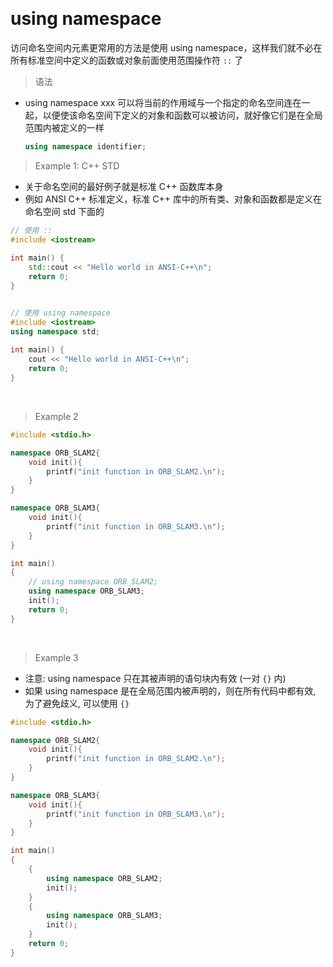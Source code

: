 
&emsp;
# using namespace
访问命名空间内元素更常用的方法是使用 using namespace，这样我们就不必在所有标准空间中定义的函数或对象前面使用范围操作符 `::` 了

>语法
- using namespace xxx 可以将当前的作用域与一个指定的命名空间连在一起，以便使该命名空间下定义的对象和函数可以被访问，就好像它们是在全局范围内被定义的一样
    ```c++
    using namespace identifier;
    ```








>Example 1: C++ STD
- 关于命名空间的最好例子就是标准 C++ 函数库本身
- 例如 ANSI C++ 标准定义，标准 C++ 库中的所有类、对象和函数都是定义在命名空间 std 下面的
```c++
// 使用 ::
#include <iostream>
    
int main() {
    std::cout << "Hello world in ANSI-C++\n";
    return 0;
}  


// 使用 using namespace
#include <iostream>
using namespace std;
    
int main() {
    cout << "Hello world in ANSI-C++\n";
    return 0;
}  
```

&emsp;
>Example 2
```c++
#include <stdio.h>

namespace ORB_SLAM2{
    void init(){
        printf("init function in ORB_SLAM2.\n");
    }
}

namespace ORB_SLAM3{
    void init(){
        printf("init function in ORB_SLAM3.\n");
    }
}

int main()
{
    // using namespace ORB_SLAM2;
    using namespace ORB_SLAM3;
    init();
    return 0;
}
```


&emsp;
>Example 3
- 注意: using namespace 只在其被声明的语句块内有效 (一对 `{}` 内)
- 如果 using namespace 是在全局范围内被声明的，则在所有代码中都有效, 为了避免歧义, 可以使用 `{}`
```c++
#include <stdio.h>

namespace ORB_SLAM2{
    void init(){
        printf("init function in ORB_SLAM2.\n");
    }
}

namespace ORB_SLAM3{
    void init(){
        printf("init function in ORB_SLAM3.\n");
    }
}

int main()
{
    {
        using namespace ORB_SLAM2;
        init();
    }
    {
        using namespace ORB_SLAM3;
        init();
    }
    return 0;
}
```
